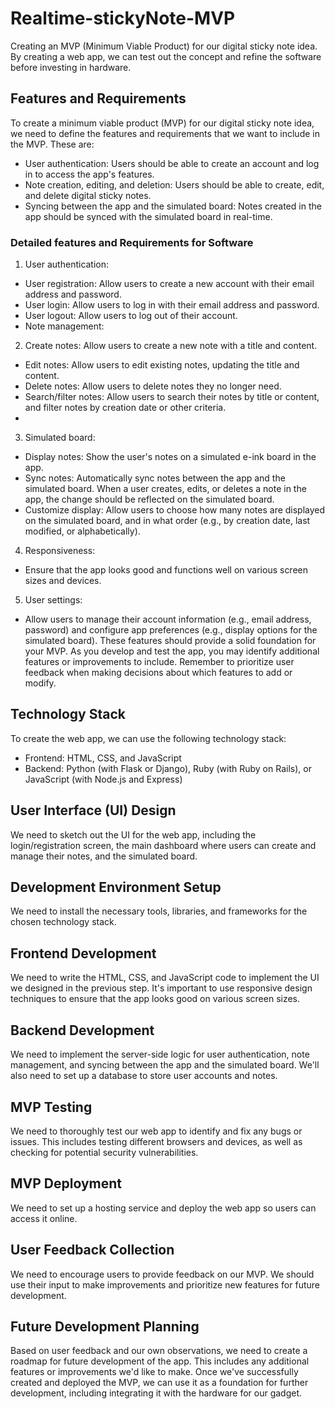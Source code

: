 # Realtime-stickyNote-MVP
Creating an MVP (Minimum Viable Product) for our digital sticky note idea. By creating a web app, we can test out the concept and refine the software before investing in hardware.

## Features and Requirements

To create a minimum viable product (MVP) for our digital sticky note idea, we need to define the features and requirements that we want to include in the MVP. These are:

- User authentication: Users should be able to create an account and log in to access the app's features.
- Note creation, editing, and deletion: Users should be able to create, edit, and delete digital sticky notes.
- Syncing between the app and the simulated board: Notes created in the app should be synced with the simulated board in real-time.

### Detailed features and Requirements for Software

1. User authentication:

- User registration: Allow users to create a new account with their email address and password.
- User login: Allow users to log in with their email address and password.
- User logout: Allow users to log out of their account.
- Note management:

2. Create notes: Allow users to create a new note with a title and content.
- Edit notes: Allow users to edit existing notes, updating the title and content.
- Delete notes: Allow users to delete notes they no longer need.
- Search/filter notes: Allow users to search their notes by title or content, and filter notes by creation date or other criteria.
- 
3. Simulated board:

- Display notes: Show the user's notes on a simulated e-ink board in the app.
- Sync notes: Automatically sync notes between the app and the simulated board. When a user creates, edits, or deletes a note in the app, the change should be reflected on the simulated board.
- Customize display: Allow users to choose how many notes are displayed on the simulated board, and in what order (e.g., by creation date, last modified, or alphabetically).

4. Responsiveness:

- Ensure that the app looks good and functions well on various screen sizes and devices.

5. User settings:

- Allow users to manage their account information (e.g., email address, password) and configure app preferences (e.g., display options for the simulated board).
These features should provide a solid foundation for your MVP. As you develop and test the app, you may identify additional features or improvements to include. Remember to prioritize user feedback when making decisions about which features to add or modify.

## Technology Stack
To create the web app, we can use the following technology stack:

- Frontend: HTML, CSS, and JavaScript
- Backend: Python (with Flask or Django), Ruby (with Ruby on Rails), or JavaScript (with Node.js and Express)

## User Interface (UI) Design

We need to sketch out the UI for the web app, including the login/registration screen, the main dashboard where users can create and manage their notes, and the simulated board.

## Development Environment Setup
We need to install the necessary tools, libraries, and frameworks for the chosen technology stack.

## Frontend Development
We need to write the HTML, CSS, and JavaScript code to implement the UI we designed in the previous step. It's important to use responsive design techniques to ensure that the app looks good on various screen sizes.

## Backend Development
We need to implement the server-side logic for user authentication, note management, and syncing between the app and the simulated board. We'll also need to set up a database to store user accounts and notes.

## MVP Testing
We need to thoroughly test our web app to identify and fix any bugs or issues. This includes testing different browsers and devices, as well as checking for potential security vulnerabilities.

## MVP Deployment
We need to set up a hosting service and deploy the web app so users can access it online.


## User Feedback Collection
We need to encourage users to provide feedback on our MVP. We should use their input to make improvements and prioritize new features for future development.

## Future Development Planning
Based on user feedback and our own observations, we need to create a roadmap for future development of the app. This includes any additional features or improvements we'd like to make. Once we've successfully created and deployed the MVP, we can use it as a foundation for further development, including integrating it with the hardware for our gadget.
